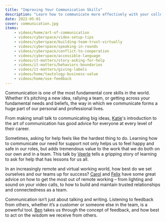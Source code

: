 ```yaml
---
title: "Improving Your Communication Skills"
description: "Learn how to communicate more effectively with your colleagues, managers, reports, and yourself."
date: 2022-05-01
cover: communication.jpg
items:
    - videos/home/art-of-communication
    - videos/cyberspace/video-setup-tips
    - videos/cyberspace/building-team-trust-virtually
    - videos/cyberspace/speaking-in-rounds
    - videos/cyberspace/conflict-to-cooperation
    - videos/cyberspace/accessible-language
    - videos/it-matters/story-asking-for-help
    - videos/it-matters/behaviors-boundaries
    - videos/it-matters/giving-labels
    - videos/home/tautology-business-value
    - videos/home/use-feedback
---
```



Communication is one of the most fundamental core skills in the world. Whether it’s pitching a new idea, rallying a team, or getting across your fundamental needs and beliefs, the way in which we communicate forms a huge part of our personal and professional lives.

From making small talk to communicating big ideas, [Katie](/people/katie-walker)'s introduction to the art of communication has good advice for everyone at every level of their career.

<library-item path="videos/home/art-of-communication"></library-item>

Sometimes, asking for help feels like the hardest thing to do. Learning how to communicate our need for support not only helps us to feel happy and safe in our roles, but adds tremendous value to the work that we do both on our own and in a team. This talk by [Veerle](/people/veerle-verhagen) tells a gripping story of learning to ask for help that has lessons for us all.

<library-item path="videos/it-matters/story-asking-for-help"></library-item>

In an increasingly remote and virtual working world, how best do we set ourselves and our teams up for success? [Carol](/people/carol-huang) and [Felix](/people/felix-kerger) have some great advice on how to get the most out of remote working – from lighting and sound on your video calls, to how to build and maintain trusted relationships and connectedness as a team.

<library-item path="videos/cyberspace/building-team-trust-virtually" item-class="mb-8"></library-item>
<library-item path="videos/cyberspace/video-setup-tips"></library-item>

Communication isn’t just about talking and writing. Listening to feedback from others, whether it’s a customer or someone else in the team, is a powerful tool. [Ben](/people/ben-bartle) takes us through the concept of feedback, and how best to act on the wisdom we receive from others.

<library-item path="videos/home/use-feedback"></library-item>
